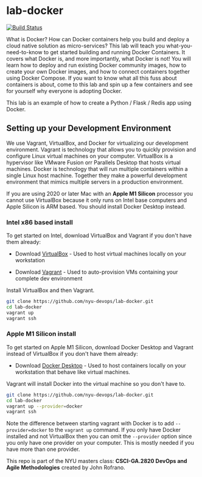 # lab-docker

[![Build Status](https://github.com/nyu-devops/lab-docker/actions/workflows/workflow.yaml/badge.svg)](https://github.com/nyu-devops/lab-docker/actions)

What is Docker? How can Docker containers help you build and deploy a cloud native solution as micro-services? This lab will teach you what-you-need-to-know to get started building and running Docker Containers. It covers what Docker is, and more importantly, what Docker is not! You will learn how to deploy and run existing Docker community images, how to create your own Docker images, and how to connect containers together using Docker Compose. If you want to know what all this fuss about containers is about, come to this lab and spin up a few containers and see for yourself why everyone is adopting Docker.

This lab is an example of how to create a Python / Flask / Redis app using Docker.

## Setting up your Development Environment

We use Vagrant, VirtualBox, and Docker for virtualizing our development environment. Vagrant is technology that allows you to quickly provision and configure Linux virtual machines on your computer. VirtualBox is a hypervisor like VMware Fusion orr Parallels Desktop that hosts virtual machines. Docker is technology that will run multiple containers within a single Linux host machine. Together they make a powerful development environment that mimics multiple servers in a production environment.

If you are using 2020 or later Mac with an **Apple M1 Silicon** processor you cannot use VirtualBox because it only runs on Intel base computers and Apple Silicon is ARM based. You should install Docker Desktop instead.

### Intel x86 based install

To get started on Intel, download VirtualBox and Vagrant if you don't have them already:

- Download [VirtualBox](https://www.virtualbox.org) - Used to host virtual machines locally on your workstation

- Download [Vagrant](https://www.vagrantup.com) - Used to auto-provision VMs containing your complete dev environment

Install VirtualBox and then Vagrant.

```sh
git clone https://github.com/nyu-devops/lab-docker.git
cd lab-docker
vagrant up
vagrant ssh
```

### Apple M1 Silicon install

To get started on Apple M1 Silicon, download Docker Desktop and Vagrant instead of VirtualBox if you don't have them already:

- Download [Docker Desktop](https://www.docker.com/products/docker-desktop) - Used to host containers locally on your workstation that behave like virtual machines.

Vagrant will install Docker into the virtual machine so you don't have to.

```sh
git clone https://github.com/nyu-devops/lab-docker.git
cd lab-docker
vagrant up --provider=docker
vagrant ssh
```

Note the difference between starting vagrant with Docker is to add `--provider=docker` to the `vagrant up` command. If you only have Docker installed and not VirtualBox then you can omit the `--provider` option since you only have one provider on your computer. This is mostly needed if you have more than one provider.

This repo is part of the NYU masters class: **CSCI-GA.2820 DevOps and Agile Methodologies** created by John Rofrano.
